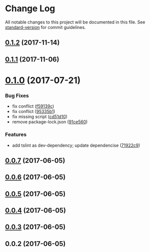 # Change Log

All notable changes to this project will be documented in this file. See [standard-version](https://github.com/conventional-changelog/standard-version) for commit guidelines.

<a name="0.1.2"></a>
## [0.1.2](https://github.com/HKUST-VISLab/koa-session-ts/compare/v0.1.1...v0.1.2) (2017-11-14)



<a name="0.1.1"></a>
## [0.1.1](https://github.com/HKUST-VISLab/koa-session-ts/compare/v0.1.0...v0.1.1) (2017-11-06)



<a name="0.1.0"></a>
# [0.1.0](https://github.com/HKUST-VISLab/koa-session-ts/compare/v0.0.7...v0.1.0) (2017-07-21)


### Bug Fixes

* fix conflict ([f59139c](https://github.com/HKUST-VISLab/koa-session-ts/commit/f59139c))
* fix conflict ([95335b1](https://github.com/HKUST-VISLab/koa-session-ts/commit/95335b1))
* fix missing script ([cd51d10](https://github.com/HKUST-VISLab/koa-session-ts/commit/cd51d10))
* remove package-lock.json ([91ce560](https://github.com/HKUST-VISLab/koa-session-ts/commit/91ce560))


### Features

* add tslint as dev-dependency; update dependencise ([71922c9](https://github.com/HKUST-VISLab/koa-session-ts/commit/71922c9))



<a name="0.0.7"></a>
## [0.0.7](https://github.com/HKUST-VISLab/koa-session-ts/compare/v0.0.4...v0.0.7) (2017-06-05)



<a name="0.0.6"></a>
## [0.0.6](https://github.com/HKUST-VISLab/koa-session-ts/compare/v0.0.5...v0.0.6) (2017-06-05)



<a name="0.0.5"></a>
## [0.0.5](https://github.com/HKUST-VISLab/koa-session-ts/compare/v0.0.4...v0.0.5) (2017-06-05)



<a name="0.0.4"></a>
## [0.0.4](https://github.com/HKUST-VISLab/koa-session-ts/compare/v0.0.3...v0.0.4) (2017-06-05)



<a name="0.0.3"></a>
## [0.0.3](https://github.com/HKUST-VISLab/koa-session-ts/compare/v0.0.2...v0.0.3) (2017-06-05)



<a name="0.0.2"></a>
## 0.0.2 (2017-06-05)
